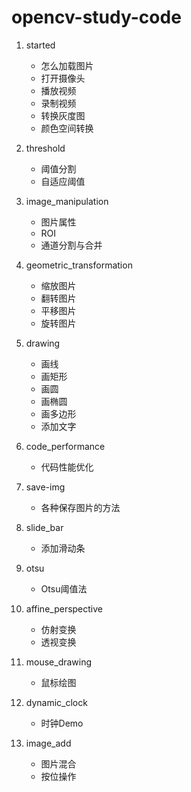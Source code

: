 # opencv-study-code

1. started
    + 怎么加载图片
    + 打开摄像头
    + 播放视频
    + 录制视频
    + 转换灰度图
    + 颜色空间转换

2. threshold
    + 阈值分割
    + 自适应阈值
3. image_manipulation
    + 图片属性
    + ROI
    + 通道分割与合并
4. geometric_transformation
    + 缩放图片
    + 翻转图片
    + 平移图片 
    + 旋转图片
5. drawing
    + 画线
    + 画矩形
    + 画圆
    + 画椭圆
    + 画多边形
    + 添加文字
6. code_performance
    + 代码性能优化
7. save-img
    + 各种保存图片的方法
8. slide_bar
    + 添加滑动条
9. otsu
    + Otsu阈值法
10. affine_perspective
    + 仿射变换
    + 透视变换
11. mouse_drawing
    + 鼠标绘图
12. dynamic_clock
    + 时钟Demo
13. image_add
    + 图片混合
    + 按位操作